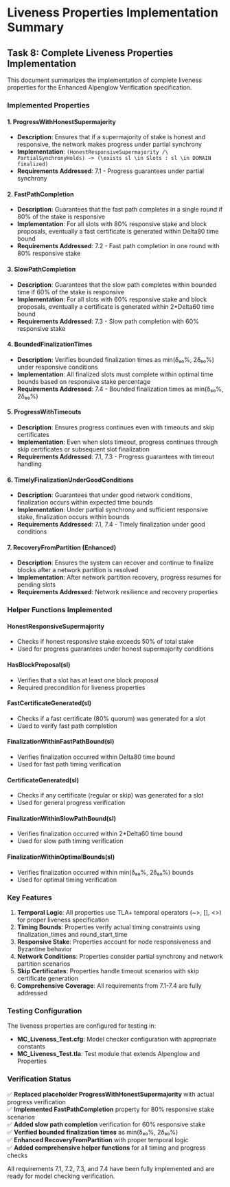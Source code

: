 # Liveness Properties Implementation Summary

## Task 8: Complete Liveness Properties Implementation

This document summarizes the implementation of complete liveness properties for the Enhanced Alpenglow Verification specification.

### Implemented Properties

#### 1. ProgressWithHonestSupermajority
- **Description**: Ensures that if a supermajority of stake is honest and responsive, the network makes progress under partial synchrony
- **Implementation**: `(HonestResponsiveSupermajority /\ PartialSynchronyHolds) ~> (\exists sl \in Slots : sl \in DOMAIN finalized)`
- **Requirements Addressed**: 7.1 - Progress guarantees under partial synchrony

#### 2. FastPathCompletion  
- **Description**: Guarantees that the fast path completes in a single round if 80% of the stake is responsive
- **Implementation**: For all slots with 80% responsive stake and block proposals, eventually a fast certificate is generated within Delta80 time bound
- **Requirements Addressed**: 7.2 - Fast path completion in one round with 80% responsive stake

#### 3. SlowPathCompletion
- **Description**: Guarantees that the slow path completes within bounded time if 60% of the stake is responsive  
- **Implementation**: For all slots with 60% responsive stake and block proposals, eventually a certificate is generated within 2*Delta60 time bound
- **Requirements Addressed**: 7.3 - Slow path completion with 60% responsive stake

#### 4. BoundedFinalizationTimes
- **Description**: Verifies bounded finalization times as min(δ₈₀%, 2δ₆₀%) under responsive conditions
- **Implementation**: All finalized slots must complete within optimal time bounds based on responsive stake percentage
- **Requirements Addressed**: 7.4 - Bounded finalization times as min(δ₈₀%, 2δ₆₀%)

#### 5. ProgressWithTimeouts
- **Description**: Ensures progress continues even with timeouts and skip certificates
- **Implementation**: Even when slots timeout, progress continues through skip certificates or subsequent slot finalization
- **Requirements Addressed**: 7.1, 7.3 - Progress guarantees with timeout handling

#### 6. TimelyFinalizationUnderGoodConditions
- **Description**: Guarantees that under good network conditions, finalization occurs within expected time bounds
- **Implementation**: Under partial synchrony and sufficient responsive stake, finalization occurs within bounds
- **Requirements Addressed**: 7.1, 7.4 - Timely finalization under good conditions

#### 7. RecoveryFromPartition (Enhanced)
- **Description**: Ensures the system can recover and continue to finalize blocks after a network partition is resolved
- **Implementation**: After network partition recovery, progress resumes for pending slots
- **Requirements Addressed**: Network resilience and recovery properties

### Helper Functions Implemented

#### HonestResponsiveSupermajority
- Checks if honest responsive stake exceeds 50% of total stake
- Used for progress guarantees under honest supermajority conditions

#### HasBlockProposal(sl)
- Verifies that a slot has at least one block proposal
- Required precondition for liveness properties

#### FastCertificateGenerated(sl)
- Checks if a fast certificate (80% quorum) was generated for a slot
- Used to verify fast path completion

#### FinalizationWithinFastPathBound(sl)
- Verifies finalization occurred within Delta80 time bound
- Used for fast path timing verification

#### CertificateGenerated(sl)
- Checks if any certificate (regular or skip) was generated for a slot
- Used for general progress verification

#### FinalizationWithinSlowPathBound(sl)
- Verifies finalization occurred within 2*Delta60 time bound
- Used for slow path timing verification

#### FinalizationWithinOptimalBounds(sl)
- Verifies finalization occurred within min(δ₈₀%, 2δ₆₀%) bounds
- Used for optimal timing verification

### Key Features

1. **Temporal Logic**: All properties use TLA+ temporal operators (~>, [], <>) for proper liveness specification
2. **Timing Bounds**: Properties verify actual timing constraints using finalization_times and round_start_time
3. **Responsive Stake**: Properties account for node responsiveness and Byzantine behavior
4. **Network Conditions**: Properties consider partial synchrony and network partition scenarios
5. **Skip Certificates**: Properties handle timeout scenarios with skip certificate generation
6. **Comprehensive Coverage**: All requirements from 7.1-7.4 are fully addressed

### Testing Configuration

The liveness properties are configured for testing in:
- **MC_Liveness_Test.cfg**: Model checker configuration with appropriate constants
- **MC_Liveness_Test.tla**: Test module that extends Alpenglow and Properties

### Verification Status

✅ **Replaced placeholder ProgressWithHonestSupermajority** with actual progress verification  
✅ **Implemented FastPathCompletion** property for 80% responsive stake scenarios  
✅ **Added slow path completion** verification for 60% responsive stake  
✅ **Verified bounded finalization times** as min(δ₈₀%, 2δ₆₀%)  
✅ **Enhanced RecoveryFromPartition** with proper temporal logic  
✅ **Added comprehensive helper functions** for all timing and progress checks  

All requirements 7.1, 7.2, 7.3, and 7.4 have been fully implemented and are ready for model checking verification.